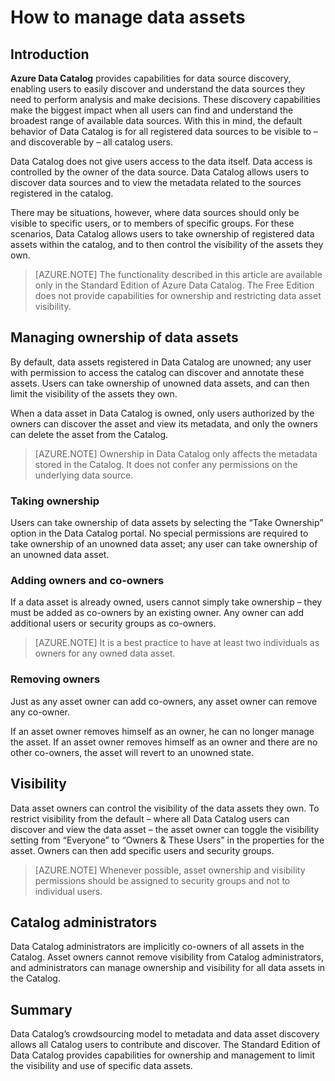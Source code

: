<properties
   pageTitle="How to Manage Data Assets | Microsoft Azure"
   description="How-to article highlighting how to control visibility and ownership of data assets registered in Azure Data Catalog."
   services="data-catalog"
   documentationCenter=""
   authors="steelanddata"
   manager="NA"
   editor=""
   tags=""/>
<tags
   ms.service="data-catalog"
   ms.devlang="NA"
   ms.topic="article"
   ms.tgt_pltfrm="NA"
   ms.workload="data-catalog"
   ms.date="10/04/2016"
   ms.author="maroche"/>


# <a name="how-to-manage-data-assets"></a>How to manage data assets

## <a name="introduction"></a>Introduction

**Azure Data Catalog** provides capabilities for data source discovery, enabling users to easily discover and understand the data sources they need to perform analysis and make decisions. These discovery capabilities make the biggest impact when all users can find and understand the broadest range of available data sources. With this in mind, the default behavior of Data Catalog is for all registered data sources to be visible to – and discoverable by – all catalog users.

Data Catalog does not give users access to the data itself. Data access is controlled by the owner of the data source. Data Catalog allows users to discover data sources and to view the metadata related to the sources registered in the catalog.

There may be situations, however, where data sources should only be visible to specific users, or to members of specific groups. For these scenarios, Data Catalog allows users to take ownership of registered data assets within the catalog, and to then control the visibility of the assets they own.

> [AZURE.NOTE] The functionality described in this article are available only in the Standard Edition of Azure Data Catalog. The Free Edition does not provide capabilities for ownership and restricting data asset visibility.

## <a name="managing-ownership-of-data-assets"></a>Managing ownership of data assets
By default, data assets registered in Data Catalog are unowned; any user with permission to access the catalog can discover and annotate these assets. Users can take ownership of unowned data assets, and can then limit the visibility of the assets they own.

When a data asset in Data Catalog is owned, only users authorized by the owners can discover the asset and view its metadata, and only the owners can delete the asset from the Catalog.

> [AZURE.NOTE] Ownership in Data Catalog only affects the metadata stored in the Catalog. It does not confer any permissions on the underlying data source.

### <a name="taking-ownership"></a>Taking ownership
Users can take ownership of data assets by selecting the “Take Ownership” option in the Data Catalog portal. No special permissions are required to take ownership of an unowned data asset; any user can take ownership of an unowned data asset.

### <a name="adding-owners-and-co-owners"></a>Adding owners and co-owners
If a data asset is already owned, users cannot simply take ownership – they must be added as co-owners by an existing owner. Any owner can add additional users or security groups as co-owners.

> [AZURE.NOTE] It is a best practice to have at least two individuals as owners for any owned data asset.

### <a name="removing-owners"></a>Removing owners
Just as any asset owner can add co-owners, any asset owner can remove any co-owner.

If an asset owner removes himself as an owner, he can no longer manage the asset. If an asset owner removes himself as an owner and there are no other co-owners, the asset will revert to an unowned state.

## <a name="visibility"></a>Visibility
Data asset owners can control the visibility of the data assets they own. To restrict visibility from the default – where all Data Catalog users can discover and view the data asset – the asset owner can toggle the visibility setting from “Everyone” to “Owners & These Users” in the properties for the asset. Owners can then add specific users and security groups.

> [AZURE.NOTE] Whenever possible, asset ownership and visibility permissions should be assigned to security groups and not to individual users.

## <a name="catalog-administrators"></a>Catalog administrators
Data Catalog administrators are implicitly co-owners of all assets in the Catalog. Asset owners cannot remove visibility from Catalog administrators, and administrators can manage ownership and visibility for all data assets in the Catalog.

## <a name="summary"></a>Summary
Data Catalog’s crowdsourcing model to metadata and data asset discovery allows all Catalog users to contribute and discover. The Standard Edition of Data Catalog provides capabilities for ownership and management to limit the visibility and use of specific data assets.
